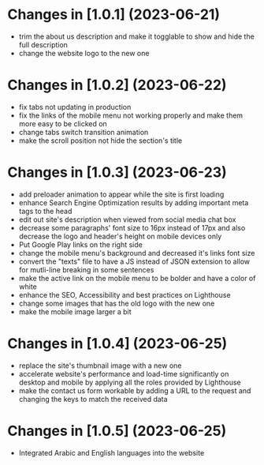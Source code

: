 # Changes in [1.0.1] (2023-06-21)
- trim the about us description and make it togglable to show and hide the full description
- change the website logo to the new one
# Changes in [1.0.2] (2023-06-22)
- fix tabs not updating in production
- fix the links of the mobile menu not working properly and make them more easy to be clicked on
- change tabs switch transition animation
- make the scroll position not hide the section's title
# Changes in [1.0.3] (2023-06-23)
- add preloader animation to appear while the site is first loading
- enhance Search Engine Optimization results by adding important meta tags to the head
- edit out site's description when viewed from social media chat box
- decrease some paragraphs' font size to 16px instead of 17px and also decrease the logo and header's height on mobile devices only
- Put Google Play links on the right side
- change the mobile menu's background and decreased it's links font size
- convert the "texts" file to have a JS instead of JSON extension to allow for mutli-line breaking in some sentences
- make the active link on the mobile menu to be bolder and have a color of white
- enhance the SEO, Accessibility and best practices on Lighthouse
- change some images that has the old logo with the new one
- make the mobile image larger a bit
# Changes in [1.0.4] (2023-06-25)
- replace the site's thumbnail image with a new one
- accelerate website's performance and load-time significantly on desktop and mobile by applying all the roles provided by Lighthouse
- make the contact us form workable by adding a URL to the request and changing the keys to match the received data
# Changes in [1.0.5] (2023-06-25)
- Integrated Arabic and English languages into the website
